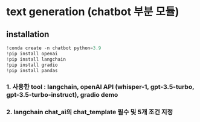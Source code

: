 # text generation (chatbot 부분 모듈)

## installation
``` py
!conda create -n chatbot python=3.9
!pip install openai
!pip install langchain
!pip install gradio
!pip install pandas
```

### 1. 사용한 tool : langchain, openAI API (whisper-1, gpt-3.5-turbo, gpt-3.5-turbo-instruct), gradio demo

### 2. langchain chat_ai의 chat_template 필수 및 5개 조건 지정
